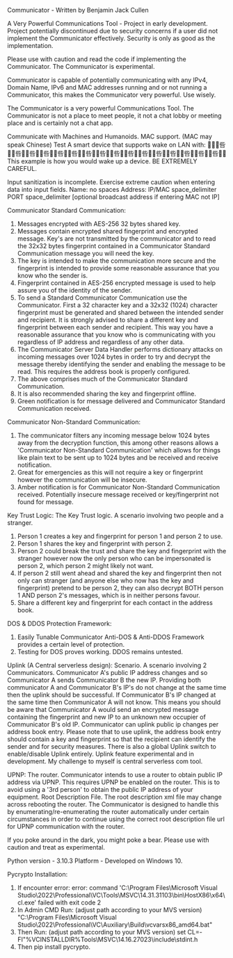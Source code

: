 Communicator - Written by Benjamin Jack Cullen

A Very Powerful Communications Tool - Project in early development. Project potentially discontinued due to 
security concerns if a user did not implement the Communicator effectively.
Security is only as good as the implementation.

Please use with caution and read the code if implementing the Communicator. The Communicator is experimental.

Communicator is capable of potentially communicating with any IPv4, Domain Name, IPv6 and MAC addresses
running and or not running a Communicator, this makes the Communicator very powerful. Use wisely.

The Communicator is a very powerful Communications Tool. The Communicator is not a place to meet people, it not a
chat lobby or meeting place and is certainly not a chat app.

Communicate with Machines and Humanoids. MAC support. (MAC may speak Chinese) Test A smart device that supports wake 
on LAN with: ￿￿￿呰蒴︠呰蒴︠呰蒴︠呰蒴︠呰蒴︠呰蒴︠呰蒴︠呰蒴︠呰蒴︠呰蒴︠呰蒴︠呰蒴︠呰蒴︠呰蒴︠呰蒴︠呰蒴︠
This example is how you would wake up a device. BE EXTREMELY CAREFUL.

Input sanitization is incomplete. Exercise extreme caution when entering data into input fields.
Name: no spaces
Address: IP/MAC space_delimiter PORT space_delimiter [optional broadcast address if entering MAC not IP]

Communicator Standard Communication:
1. Messages encrypted with AES-256 32 bytes shared key.
2. Messages contain encrypted shared fingerprint and encrypted message. Key's are not transmitted by the
communicator and to read the 32x32 bytes fingerprint contained in a Communicator Standard Communication message you
will need the key.
3. The key is intended to make the communication more secure and the fingerprint is intended to provide some
reasonable assurance that you know who the sender is.
4. Fingerprint contained in AES-256 encrypted message is used to help assure you of the identity of the sender.
5. To send a Standard Communicator Communication use the Communicator. First a 32 character key and a 32x32 (1024)
character fingerprint must be generated and shared between the intended sender and recipient. It is strongly advised
to share a different key and fingerprint between each sender and recipient. This way you have a reasonable assurance
that you know who is communicating with you regardless of IP address and regardless of any other data.
6. The Communicator Server Data Handler performs dictionary attacks on incoming messages over 1024 bytes in order
to try and decrypt the message thereby identifying the sender and enabling the message to be read. This requires
the address book is properly configured.
7. The above comprises much of the Communicator Standard Communication.
8. It is also recommended sharing the key and fingerprint offline.
9. Green notification is for message delivered and Communicator Standard Communication received.


Communicator Non-Standard Communication:
1. The communicator filters any incoming message below 1024 bytes away from the decryption function, this among
other reasons allows a 'Communicator Non-Standard Communication' which allows for things like plain text to be sent
up to 1024 bytes and be received and receive notification.
2. Great for emergencies as this will not require a key or fingerprint however the communication will be insecure.
3. Amber notification is for Communicator Non-Standard Communication received. Potentially insecure message received
or key/fingerprint not found for message.


Key Trust Logic:
The Key Trust logic. A scenario involving two people and a stranger.
1. Person 1 creates a key and fingerprint for person 1 and person 2 to use.
2. Person 1 shares the key and fingerprint with person 2.
3. Person 2 could break the trust and share the key and fingerprint with the stranger however now the only person
who can be impersonated is person 2, which person 2 might likely not want.
4. If person 2 still went ahead and shared the key and fingerprint then not only can stranger (and anyone else who
now has the key and fingerprint) pretend to be person 2, they can also decrypt BOTH person 1 AND person 2's messages,
which is in neither persons favour.
5. Share a different key and fingerprint for each contact in the address book.


DOS & DDOS Protection Framework:
1. Easily Tunable Communicator Anti-DOS & Anti-DDOS Framework provides a certain level of protection.
2. Testing for DOS proves working. DDOS remains untested.


Uplink (A Central serverless design):
Scenario. A scenario involving 2 Communicators.
Communicator A's public IP address changes and so Communicator A sends Communicator B the new IP. Providing
both communicator A and Communicator B's IP's do not change at the same time then the uplink should be successful.
If Communicator B's IP changed at the same time then Communicator A will not know. This means you should be aware that
Communicator A would send an encrypted message containing the fingerprint and new IP to an unknown new occupier of
Communicator B's old IP.
Communicator can uplink public ip changes per address book entry. Please note that to use uplink, the address book
entry should contain a key and fingerprint so that the recipient can identify the sender and for security
measures. There is also a global Uplink switch to enable/disable Uplink entirely.
Uplink feature experimental and in development. My challenge to myself is central serverless com tool.


UPNP:
The router. Communicator intends to use a router to obtain public IP address via UPNP. This requires UPNP be enabled
on the router. This is to avoid using a '3rd person' to obtain the public IP address of your equipment.
Root Description File. The root description xml file may change across rebooting the router. The Communicator is
designed to handle this by enumerating/re-enumerating the router automatically under certain circumstances in order
to continue using the correct root description file url for UPNP communication with the router.

If you poke around in the dark, you might poke a bear. Please use with caution and treat as experimental.


Python version - 3.10.3
Platform - Developed on Windows 10.

Pycrypto Installation:
1. If encounter error: error: command 'C:\\Program Files\\Microsoft Visual Studio\\2022\\Professional\\VC\\Tools\\MSVC\\14.31.31103\\bin\\HostX86\\x64\\cl.exe' failed with exit code 2
2. In Admin CMD Run: (adjust path according to your MVS version)
"C:\Program Files\Microsoft Visual Studio\2022\Professional\VC\Auxiliary\Build\vcvarsx86_amd64.bat"
3. Then Run: (adjust path according to your MVS version)
set CL=-FI"%VCINSTALLDIR%Tools\MSVC\14.16.27023\include\stdint.h
4. Then pip install pycrypto.
